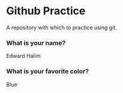 # Github Practice

A repository with which to practice using git.

### What is your name?

Edward Halim

### What is your favorite color?

Blue 
